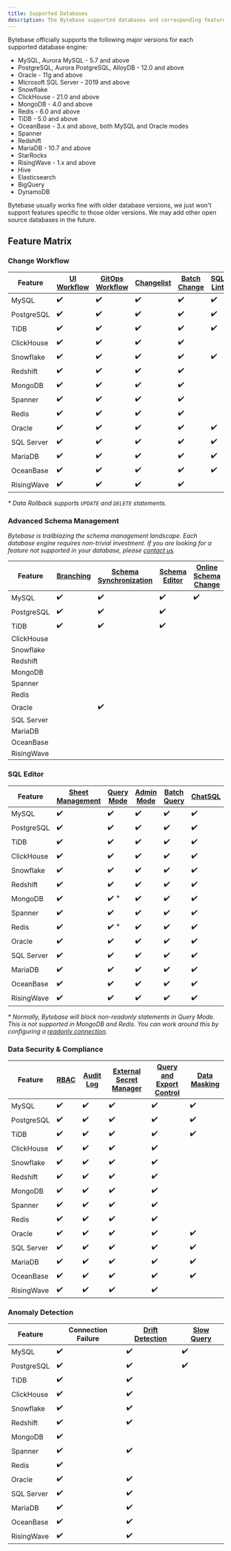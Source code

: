 ```yaml
---
title: Supported Databases
description: The Bytebase supported databases and corresponding feature matrix
---
```


Bytebase officially supports the following major versions for each supported database engine:

- MySQL, Aurora MySQL - 5.7 and above
- PostgreSQL, Aurora PostgreSQL, AlloyDB - 12.0 and above
- Oracle - 11g and above
- Microsoft SQL Server - 2019 and above
- Snowflake
- ClickHouse - 21.0 and above
- MongoDB - 4.0 and above
- Redis - 6.0 and above
- TiDB - 5.0 and above
- OceanBase - 3.x and above, both MySQL and Oracle modes
- Spanner
- Redshift
- MariaDB - 10.7 and above
- StarRocks
- RisingWave - 1.x and above
- Hive
- Elasticsearch
- BigQuery
- DynamoDB

Bytebase usually works fine with older database versions, we just won't support features specific to those older versions. We may add other open source databases in the future.

## Feature Matrix

### Change Workflow

| Feature    | [UI Workflow](/docs/concepts/database-change-workflow/#ui-workflow) | [GitOps Workflow](/docs/concepts/database-change-workflow/#gitops-workflow) | [Changelist](/docs/changelist) | [Batch Change](/docs/change-database/batch-change) | [SQL Lint](/docs/sql-review/review-policy) | [Data Rollback\*](/docs/change-database/rollback-data-changes) |
| ---------- | ------------------------------------------------------------------- | --------------------------------------------------------------------------- | ------------------------------ | -------------------------------------------------- | ------------------------------------------ | -------------------------------------------------------------- |
| MySQL      | ✔️                                                                  | ✔️                                                                          | ✔️                             | ✔️                                                 | ✔️                                         | ✔️                                                             |
| PostgreSQL | ✔️                                                                  | ✔️                                                                          | ✔️                             | ✔️                                                 | ✔️                                         |                                                                |
| TiDB       | ✔️                                                                  | ✔️                                                                          | ✔️                             | ✔️                                                 | ✔️                                         | ✔️                                                             |
| ClickHouse | ✔️                                                                  | ✔️                                                                          | ✔️                             | ✔️                                                 |                                            |                                                                |
| Snowflake  | ✔️                                                                  | ✔️                                                                          | ✔️                             | ✔️                                                 | ✔️                                         |                                                                |
| Redshift   | ✔️                                                                  | ✔️                                                                          | ✔️                             | ✔️                                                 |                                            |                                                                |
| MongoDB    | ✔️                                                                  | ✔️                                                                          | ✔️                             | ✔️                                                 |                                            |                                                                |
| Spanner    | ✔️                                                                  | ✔️                                                                          | ✔️                             | ✔️                                                 |                                            |                                                                |
| Redis      | ✔️                                                                  | ✔️                                                                          | ✔️                             | ✔️                                                 |                                            |                                                                |
| Oracle     | ✔️                                                                  | ✔️                                                                          | ✔️                             | ✔️                                                 | ✔️                                         |                                                                |
| SQL Server | ✔️                                                                  | ✔️                                                                          | ✔️                             | ✔️                                                 | ✔️                                         |                                                                |
| MariaDB    | ✔️                                                                  | ✔️                                                                          | ✔️                             | ✔️                                                 | ✔️                                         |                                                                |
| OceanBase  | ✔️                                                                  | ✔️                                                                          | ✔️                             | ✔️                                                 | ✔️                                         |                                                                |
| RisingWave | ✔️                                                                  | ✔️                                                                          | ✔️                             | ✔️                                                 |                                            |                                                                |

_\* Data Rollback supports `UPDATE` and `DELETE` statements._

### Advanced Schema Management

_Bytebase is trailblazing the schema management landscape. Each database engine requires non-trivial investment. If you are looking for a feature not supported in your database, please [contact us](/docs/faq/#how-to-reach-us)._

| Feature    | [Branching](/docs/branching) | [Schema Synchronization](/docs/change-database/synchronize-schema) | [Schema Editor](/docs/change-database/schema-editor) | [Online Schema Change](/docs/change-database/online-schema-migration-for-mysql) |
| ---------- | ---------------------------- | ------------------------------------------------------------------ | ---------------------------------------------------- | ------------------------------------------------------------------------------- |
| MySQL      | ✔️                           | ✔️                                                                 | ✔️                                                   | ✔️                                                                              |
| PostgreSQL | ✔️                           | ✔️                                                                 | ✔️                                                   |                                                                                 |
| TiDB       | ✔️                           | ✔️                                                                 | ✔️                                                   |                                                                                 |
| ClickHouse |                              |                                                                    |                                                      |
| Snowflake  |                              |                                                                    |                                                      |
| Redshift   |                              |                                                                    |                                                      |
| MongoDB    |                              |                                                                    |                                                      |
| Spanner    |                              |                                                                    |                                                      |
| Redis      |                              |                                                                    |                                                      |
| Oracle     |                              | ✔️                                                                 |                                                      |
| SQL Server |                              |                                                                    |                                                      |
| MariaDB    |                              |                                                                    |                                                      |
| OceanBase  |                              |                                                                    |                                                      |
| RisingWave |                              |                                                                    |                                                      |

### SQL Editor

| Feature    | [Sheet Management](/docs/sql-editor/manage-sql-scripts) | [Query Mode](/docs/sql-editor/run-queries) | [Admin Mode](/docs/sql-editor/admin-mode) | [Batch Query](/docs/sql-editor/batch-query) | [ChatSQL](/docs/sql-editor/chatsql) |
| ---------- | ------------------------------------------------------- | ------------------------------------------ | ----------------------------------------- | ------------------------------------------- | ----------------------------------- |
| MySQL      | ✔️                                                      | ✔️                                         | ✔️                                        | ✔️                                          | ✔️                                  |
| PostgreSQL | ✔️                                                      | ✔️                                         | ✔️                                        | ✔️                                          | ✔️                                  |
| TiDB       | ✔️                                                      | ✔️                                         | ✔️                                        | ✔️                                          | ✔️                                  |
| ClickHouse | ✔️                                                      | ✔️                                         | ✔️                                        | ✔️                                          | ✔️                                  |
| Snowflake  | ✔️                                                      | ✔️                                         | ✔️                                        | ✔️                                          | ✔️                                  |
| Redshift   | ✔️                                                      | ✔️                                         | ✔️                                        | ✔️                                          | ✔️                                  |
| MongoDB    | ✔️                                                      | ✔️ \*                                      | ✔️                                        | ✔️                                          | ✔️                                  |
| Spanner    | ✔️                                                      | ✔️                                         | ✔️                                        | ✔️                                          | ✔️                                  |
| Redis      | ✔️                                                      | ✔️ \*                                      | ✔️                                        | ✔️                                          | ✔️                                  |
| Oracle     | ✔️                                                      | ✔️                                         | ✔️                                        | ✔️                                          | ✔️                                  |
| SQL Server | ✔️                                                      | ✔️                                         | ✔️                                        | ✔️                                          | ✔️                                  |
| MariaDB    | ✔️                                                      | ✔️                                         | ✔️                                        | ✔️                                          | ✔️                                  |
| OceanBase  | ✔️                                                      | ✔️                                         | ✔️                                        | ✔️                                          | ✔️                                  |
| RisingWave | ✔️                                                      | ✔️                                         | ✔️                                        | ✔️                                          | ✔️                                  |

_\* Normally, Bytebase will block non-readonly statements in Query Mode. This is not supported in MongoDB and Redis. You can
work around this by configuring a [readonly connection](/docs/get-started/instance/#configure-read-only-connection)._

### Data Security & Compliance

| Feature    | [RBAC](/docs/concepts/roles-and-permissions) | [Audit Log](/docs/security/audit-log) | [External Secret Manager](/docs/get-started/instance/#use-secret-manager) | [Query and Export Control](/docs/security/data-query/) | [Data Masking](/docs/security/mask-data) |
| ---------- | -------------------------------------------- | ------------------------------------- | ------------------------------------------------------------------------- | ------------------------------------------------------ | ---------------------------------------- |
| MySQL      | ✔️                                           | ✔️                                    | ✔️                                                                        | ✔️                                                     | ✔️                                       |
| PostgreSQL | ✔️                                           | ✔️                                    | ✔️                                                                        | ✔️                                                     | ✔️                                       |
| TiDB       | ✔️                                           | ✔️                                    | ✔️                                                                        | ✔️                                                     | ✔️                                       |
| ClickHouse | ✔️                                           | ✔️                                    | ✔️                                                                        | ✔️                                                     |                                          |
| Snowflake  | ✔️                                           | ✔️                                    | ✔️                                                                        | ✔️                                                     |                                          |
| Redshift   | ✔️                                           | ✔️                                    | ✔️                                                                        | ✔️                                                     |                                          |
| MongoDB    | ✔️                                           | ✔️                                    | ✔️                                                                        | ✔️                                                     |                                          |
| Spanner    | ✔️                                           | ✔️                                    | ✔️                                                                        | ✔️                                                     |                                          |
| Redis      | ✔️                                           | ✔️                                    | ✔️                                                                        | ✔️                                                     |                                          |
| Oracle     | ✔️                                           | ✔️                                    | ✔️                                                                        | ✔️                                                     | ✔️                                       |
| SQL Server | ✔️                                           | ✔️                                    | ✔️                                                                        | ✔️                                                     | ✔️                                       |
| MariaDB    | ✔️                                           | ✔️                                    | ✔️                                                                        | ✔️                                                     | ✔️                                       |
| OceanBase  | ✔️                                           | ✔️                                    | ✔️                                                                        | ✔️                                                     | ✔️                                       |
| RisingWave | ✔️                                           | ✔️                                    | ✔️                                                                        | ✔️                                                     |                                          |

### Anomaly Detection

| Feature    | Connection Failure | [Drift Detection](/docs/change-database/drift-detection) | [Slow Query](/docs/slow-query/overview/) |
| ---------- | ------------------ | -------------------------------------------------------- | ---------------------------------------- |
| MySQL      | ✔️                 | ✔️                                                       | ✔️                                       |
| PostgreSQL | ✔️                 | ✔️                                                       | ✔️                                       |
| TiDB       | ✔️                 | ✔️                                                       |                                          |
| ClickHouse | ✔️                 | ✔️                                                       |                                          |
| Snowflake  | ✔️                 | ✔️                                                       |                                          |
| Redshift   | ✔️                 | ✔️                                                       |                                          |
| MongoDB    | ✔️                 |                                                          |                                          |
| Spanner    | ✔️                 | ✔️                                                       |                                          |
| Redis      | ✔️                 |                                                          |                                          |
| Oracle     | ✔️                 | ✔️                                                       |                                          |
| SQL Server | ✔️                 | ✔️                                                       |                                          |
| MariaDB    | ✔️                 | ✔️                                                       |                                          |
| OceanBase  | ✔️                 | ✔️                                                       |                                          |
| RisingWave | ✔️                 | ✔️                                                       |                                          |
